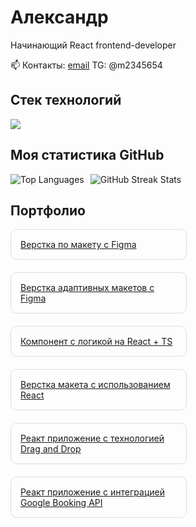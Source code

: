 # Александр

Начинающий React frontend-developer 

📫 Контакты: [email](sasadorozko121@gmail.com)
              TG: @m2345654

## Стек технологий
<p align="left">
  <img src="https://skillicons.dev/icons?i=html,css,js,ts,react,redux,axios" />
</p>

## Моя статистика GitHub
<div style="display: flex; flex-wrap: wrap; align-items: flex-start; gap: 10px;">
  <img src="https://github-readme-stats.vercel.app/api/top-langs/?username=Shamitsu212&layout=compact&theme=radical" alt="Top Languages" />
  <img src="https://github-readme-streak-stats-eight.vercel.app?user=Shamitsu212&theme=radical" alt="GitHub Streak Stats" />
</div>

## Портфолио
<div style="display: flex; flex-wrap: wrap; gap: 20px;">

  <div style="border: 1px solid #ddd; border-radius: 10px; padding: 15px; width: 250px;">
    <a href="https://github.com/Shamitsu212/figma-to-html" target="_blank">Верстка по макету с Figma</a>
  </div>

  <div style="border: 1px solid #ddd; border-radius: 10px; padding: 15px; width: 250px;">
    <a href="https://github.com/Shamitsu212/Adaptive-layout" target="_blank">Верстка адаптивных макетов с Figma</a>
  </div>
  
   <div style="border: 1px solid #ddd; border-radius: 10px; padding: 15px; width: 250px;">
    <a href="https://github.com/Shamitsu212/TEST_NDM" target="_blank">Компонент с логикой на React + TS</a>
  </div>

  <div style="border: 1px solid #ddd; border-radius: 10px; padding: 15px; width: 250px;">
    <a href="https://github.com/Shamitsu212/Figma_to_React" target="_blank">Верстка макета с использованием React</a>
  </div>

  <div style="border: 1px solid #ddd; border-radius: 10px; padding: 15px; width: 250px;">
    <a href="https://github.com/Shamitsu212/resume_creator" target="_blank">Реакт приложение с технологией Drag and Drop</a>
  </div>

  <div style="border: 1px solid #ddd; border-radius: 10px; padding: 15px; width: 250px;">
    <a href="https://github.com/Shamitsu212/Book-Recommendation-System" target="_blank">Реакт приложение с интеграцией Google Booking API</a>
  </div>
  
</div>
